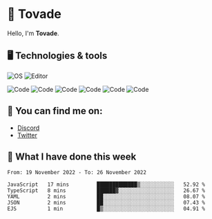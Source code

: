 # 👋 Tovade
Hello, I'm **Tovade**.

## 🖥️ Technologies & tools

![OS](https://img.shields.io/badge/OS-Windows-informational?style=flat&logo=OS&logoColor=white&color=2bbc8a)
![Editor](https://img.shields.io/badge/Editor-VScode-informational?style=flat&logo=Editor&logoColor=white&color=2bbc8a)

![Code](https://img.shields.io/badge/Code-Javascript-informational?style=flat&logo=Code&logoColor=white&color=2bbc8a)
![Code](https://img.shields.io/badge/Code-Nodejs-informational?style=flat&logo=Code&logoColor=white&color=2bbc8a)
![Code](https://img.shields.io/badge/Code-Typescript-informational?style=flat&logo=Code&logoColor=white&color=2bbc8a) 
![Code](https://img.shields.io/badge/Code-HTML-informational?style=flat&logo=Code&logoColor=white&color=2bbc8a)
![Code](https://img.shields.io/badge/Code-CSS-informational?style=flat&logo=Code&logoColor=white&color=2bbc8a)
![Code](https://img.shields.io/badge/Code-React-informational?style=flat&logo=Code&logoColor=white&color=2bbc8a)

## 👭 You can find me on:
- [Discord](https://discord.gg/y3eQ8wraD5)
- [Twitter](https://twitter.com/tovados)
## 📰 What I have done this week
<!--START_SECTION:waka-->

```text
From: 19 November 2022 - To: 26 November 2022

JavaScript   17 mins         █████████████▒░░░░░░░░░░░   52.92 %
TypeScript   8 mins          ██████▓░░░░░░░░░░░░░░░░░░   26.67 %
YAML         2 mins          ██░░░░░░░░░░░░░░░░░░░░░░░   08.07 %
JSON         2 mins          ██░░░░░░░░░░░░░░░░░░░░░░░   07.43 %
EJS          1 min           █▒░░░░░░░░░░░░░░░░░░░░░░░   04.91 %
```

<!--END_SECTION:waka-->
